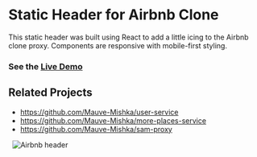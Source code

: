 # Static Header for Airbnb Clone

This static header was built using React to add a little icing to the Airbnb clone proxy. Components are responsive with mobile-first styling.

### See the [Live Demo](http://ec2-44-241-38-228.us-west-2.compute.amazonaws.com:5000/rooms/100/)

## Related Projects

  - https://github.com/Mauve-Mishka/user-service
  - https://github.com/Mauve-Mishka/more-places-service
  - https://github.com/Mauve-Mishka/sam-proxy

 
![Airbnb header](https://fec-gnocchi-user-profile.s3-us-west-2.amazonaws.com/airbnb-header.png)

